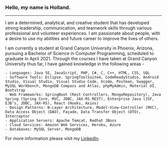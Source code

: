### Hello, my name is Holland.
<hr style="border: none; height: 1px;"/>

I am a determined, analytical, and creative student that has developed strong leadership, communication, and teamwork skills through various professional and volunteer experiences. I am passionate about people, with a desire to use my abilities and future career to improve the lives of others.

I am currently a student at Grand Canyon University in Phoenix, Arizona, pursuing a Bachelor of Science in Computer Programming, scheduled to graduate in April 2021. Through the courses I have taken at Grand Canyon University thus far, I have gained knowledge in the following areas -

    - Languages: Java SE, JavaScript, PHP, C#, C, C++, HTML, CSS, SQL
    - Software Tools: Eclipse, SpringToolSuite4, CodeReadyStudio, Android Studio, Visual Studio, Visual Studio Code, Xcode, Postman, Swagger, MySQL Workbench, MongoDB Compass and Atlas, phpMyAdmin, Material UI, Bootstrap
    - Web Frameworks: SpringBoot (Rest Controllers, MongoRepository), Java Spring (Spring Core, MVC, JDBC, JAX-RS REST), Enterprise Java (JSF, EJB’s, JDBC, JAX-RS), React (Hooks, Axios)
    - Design Patterns: N-Layer Architecture, Model-View-Controller (MVC), Data Access Object (DAO), Façade, Data Transfer Object (DTO), Interceptor
    - Application Servers: Apache Tomcat, Redhat JBoss
    - Cloud Services: Amazon Web Services, Heroku, Azure
    - Databases: MySQL Server, MongoDB

For more information please visit my <a href="https://www.linkedin.com/in/hollandaucoin/">LinkedIn</a>.
